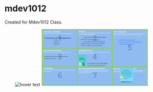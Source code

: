 # mdev1012
Created for Mdev1012 Class.

<p align="center">
  <img src="your_relative_path_here" width="350" title="hover text">
  <img src="https://github.com/ozanhasdemir/mdev1012/blob/feature-1/miroboard.PNG" width="350" alt="accessibility text">
</p>